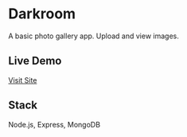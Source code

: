 # Darkroom

A basic photo gallery app. Upload and view images.

## Live Demo

[Visit Site](https://my-ip-28ez.onrender.com)

## Stack

Node.js, Express, MongoDB
